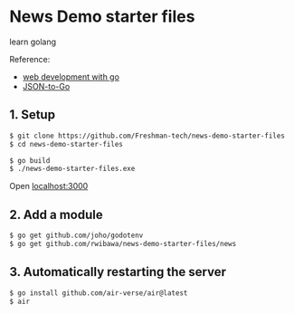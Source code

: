 # News Demo starter files
learn golang

Reference:
* [web development with go](https://freshman.tech/web-development-with-go/)
* [JSON-to-Go](https://mholt.github.io/json-to-go/)

## 1. Setup
```sh
$ git clone https://github.com/Freshman-tech/news-demo-starter-files
$ cd news-demo-starter-files

$ go build
$ ./news-demo-starter-files.exe
```
Open [localhost:3000](http://localhost:3000)

## 2. Add a module
```sh
$ go get github.com/joho/godotenv
$ go get github.com/rwibawa/news-demo-starter-files/news
```

## 3. Automatically restarting the server
```sh
$ go install github.com/air-verse/air@latest
$ air
```